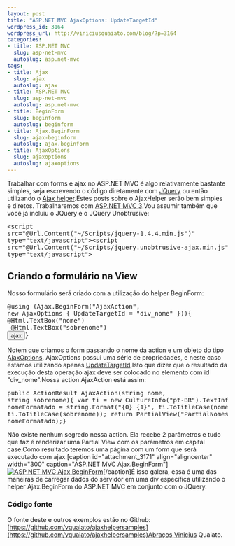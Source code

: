 ```yaml
--- 
layout: post
title: "ASP.NET MVC AjaxOptions: UpdateTargetId"
wordpress_id: 3164
wordpress_url: http://viniciusquaiato.com/blog/?p=3164
categories: 
- title: ASP.NET MVC
  slug: asp-net-mvc
  autoslug: asp.net-mvc
tags: 
- title: Ajax
  slug: ajax
  autoslug: ajax
- title: ASP.NET MVC
  slug: asp-net-mvc
  autoslug: asp.net-mvc
- title: BeginForm
  slug: beginform
  autoslug: beginform
- title: Ajax.BeginForm
  slug: ajax-beginform
  autoslug: ajax.beginform
- title: AjaxOptions
  slug: ajaxoptions
  autoslug: ajaxoptions
---
```

Trabalhar com forms e ajax no ASP.NET MVC é algo relativamente bastante simples, seja escrevendo o código diretamente com [JQuery](http://viniciusquaiato.com/blog/tag/jquery/) ou então utilizando o [Ajax helper](http://msdn.microsoft.com/en-us/library/system.web.mvc.ajaxhelper.aspx).Estes posts sobre o AjaxHelper serão bem simples e diretos. Trabalharemos com [ASP.NET MVC 3](http://viniciusquaiato.com/blog/asp-net-mvc-3/).Vou assumir também que você já incluiu o JQuery e o JQuery Unobtrusive:<pre lang="html4strict"><script src="@Url.Content("~/Scripts/jquery-1.4.4.min.js")" type="text/javascript"><script src="@Url.Content("~/Scripts/jquery.unobtrusive-ajax.min.js")" type="text/javascript"></pre>

## Criando o formulário na View
Nosso formulário será criado com a utilização do helper BeginForm:<pre lang="html4strict">@using (Ajax.BeginForm("AjaxAction",    new AjaxOptions { UpdateTargetId = "div_nome" })){    @Html.TextBox("nome")<br />    @Html.TextBox("sobrenome")    <input type="submit" value="ajax" />}</pre>Notem que criamos o form passando o nome da action e um objeto do tipo [AjaxOptions](http://msdn.microsoft.com/en-us/library/system.web.mvc.ajax.ajaxoptions.aspx). AjaxOptions possui uma série de propriedades, e neste caso estamos utilizando apenas [UpdateTargetId](http://msdn.microsoft.com/en-us/library/system.web.mvc.ajax.ajaxoptions.updatetargetid.aspx).Isto que dizer que o resultado da execução desta operação ajax deve ser colocado no elemento com id "div_nome".Nossa action AjaxAction está assim:<pre lang="csharp">public ActionResult AjaxAction(string nome, string sobrenome){    var ti = new CultureInfo("pt-BR").TextInfo;    var nomeFormatado = string.Format("{0} {1}", ti.ToTitleCase(nome), ti.ToTitleCase(sobrenome));    return PartialView("PartialNomes", nomeFormatado);}</pre>Não existe nenhum segredo nessa action. Ela recebe 2 parâmetros e tudo que faz é renderizar uma Partial View com os parâmetros em capital case.Como resultado teremos uma página com um form que será executado com ajax:[caption id="attachment_3171" align="aligncenter" width="300" caption="ASP.NET MVC Ajax.BeginForm"][![ASP.NET MVC Ajax.BeginForm](http://viniciusquaiato.com/blog/wp-content/uploads/2011/02/Ajax-BeginForm-300x243.png "ASP.NET MVC Ajax.BeginForm")](http://viniciusquaiato.com/blog/wp-content/uploads/2011/02/Ajax-BeginForm.png)[/caption]É isso galera, essa é uma das maneiras de carregar dados do servidor em uma div específica utilizando o helper Ajax.BeginForm do ASP.NET MVC em conjunto com o JQuery.

### Código fonte
O fonte deste e outros exemplos estão no Github: [https://github.com/vquaiato/ajaxhelpersamples](https://github.com/vquaiato/ajaxhelpersamples)Abraços,Vinicius Quaiato.
